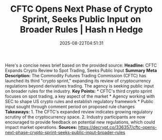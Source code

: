 ﻿---
title: "CFTC Opens Next Phase of Crypto Sprint, Seeks Public Input on Broader Rules | Hash n Hedge"
date: "2025-08-22T04:51:31"
category: "Markets"
summary: ""
slug: "cftc-opens-next-phase-of-crypto-sprint-seeks-public-input-on"
source_urls:
  - ""
seo:
  title: "CFTC Opens Next Phase of Crypto Sprint, Seeks Public Input on Broader Rules | Hash n Hedge | Hash n Hedge"
  description: ""
  keywords: ["news", "markets", "brief"]
---
Here's a concise news brief based on the provided source:  **Headline:** CFTC Expands Crypto Review to Spot Trading, Seeks Public Input  **Summary Meta Description:** The Commodity Futures Trading Commission (CFTC) has launched its third "crypto sprint," expanding its review of cryptocurrency regulations beyond derivatives trading. The agency is seeking public input on broader rules for the industry.  **Key Points:**  * CFTC's third crypto sprint focuses on spot trading, a key aspect of the market * Agency working with SEC to shape US crypto rules and establish regulatory framework * Public input sought through comment period on proposed rule changes  **Takeaways:**  1. The CFTC's expanded review indicates growing regulatory scrutiny of the cryptocurrency space. 2. Industry participants are now encouraged to provide feedback on potential new regulations, which could impact market operations.  **Sources:**  https://decrypt.co/336357/cftc-opens-next-phase-crypto-sprint-seeks-public-input-broader-rules
